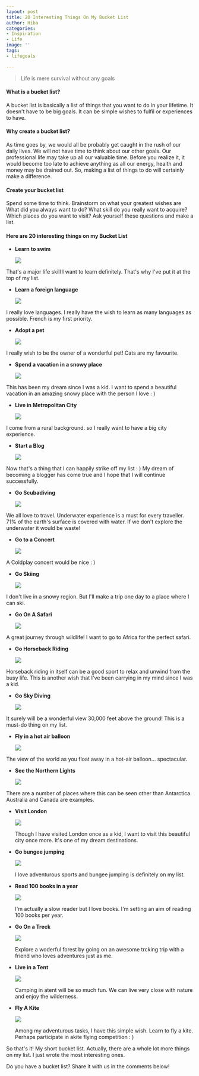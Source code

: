 ```yaml
---
layout: post
title: 20 Interesting Things On My Bucket List
author: Hiba
categories:
- Inspiration
- Life
image: ''
tags:
- lifegoals

---
```

> Life is mere survival without any goals

#### What is a bucket list?

A bucket list is basically a list of things that you want to do in your lifetime. It doesn't have to be big goals. It can be simple wishes to fulfil or experiences to have.

#### Why create a bucket list?

As time goes by, we would all be probably get caught in the rush of our daily lives. We will not have time to think about our other goals. Our professional life may take up all our valuable time. Before you realize it, it would become too late to achieve anything as all our energy, health and money may be drained out. So, making a list of things to do will certainly make a difference.

#### Create your bucket list

Spend some time to think. Brainstorm on what your greatest wishes are What did you always want to do? What skill do you really want to acquire? Which places do you want to visit? Ask yourself these questions and make a list.

#### Here are 20 interesting things on my Bucket List

* **Learn to swim**

  ![](/uploads/efe-kurnaz-i9QWgoRAdxI-unsplash.jpg)

That's a major life skill I want to learn definitely. That's why I've put it at the top of my list.

* **Learn a foreign language**

  ![](/uploads/helloquence-OQMZwNd3ThU-unsplash.jpg)

I really love languages. I really have the wish to learn as many languages as possible. French is my first priority.

* **Adopt a pet**

  ![](/uploads/IMG_20200405_220828.jpg)

I really wish to be the owner of a wonderful pet! Cats are my favourite.

* **Spend a vacation in a snowy place**

  ![](/uploads/fabian-mardi-kVKz9qnJC-k-unsplash.jpg)

This has been my dream since I was a kid. I want to spend a beautiful vacation in an amazing snowy place with the person I love : )

* **Live in Metropolitan City**

  ![](/uploads/pedro-lastra-Nyvq2juw4_o-unsplash.jpg)

I come from a rural background. so I really want to have a big city experience.

* **Start a Blog**

  ![](/uploads/christin-hume-hBuwVLcYTnA-unsplash.jpg)

Now that's a thing that I can happily strike off my list : ) My dream of becoming a blogger has come true and I hope that I will continue successfully.

* **Go Scubadiving**

  ![](/uploads/jason-dean-chamberlain-Fgz-BTUrBe0-unsplash.jpg)

We all love to travel. Underwater experience is a must for every traveller. 71% of the earth's surface is covered with water. If we don't explore the underwater it would be waste!

* **Go to a Concert**

  ![](/uploads/pien-muller-Fh-Q-xfdh_o-unsplash.jpg)

A Coldplay concert would be nice : )

* **Go Skiing**

  ![](/uploads/ben-koorengevel-QtyErb_h4PU-unsplash.jpg)

I don't live in a snowy region. But I'll make a trip one day to a place where I can ski.

* **Go On A Safari**

  ![](/uploads/sutirta-budiman-Jgiv1rSIpVM-unsplash.jpg)

A great journey through wildlife! I want to go to Africa for the perfect safari.

* **Go Horseback Riding**

  ![](/uploads/lily-banse-vLrlxsNKE3Y-unsplash.jpg)

Horseback riding in itself can be a good sport to relax and unwind from the busy life. This is another wish that I've been carrying in my mind since I was a kid.

* **Go Sky Diving**

  ![](/uploads/kamil-pietrzak-G0FsO2Ca8nQ-unsplash.jpg)

It surely will be a wonderful view 30,000 feet above the ground! This is a must-do thing on my list.

* **Fly in a hot air balloon**

  ![](/uploads/hosea-georgeson-_8k7ZPFS4q8-unsplash.jpg)

The view of the world as you float away in a hot-air balloon… spectacular.

* **See the Northern Lights**

  ![](/uploads/serey-kim-vUePu7hAYAQ-unsplash.jpg)

There are a number of places where this can be seen other than Antarctica. Australia and Canada are examples.

* **Visit London**

  ![](/uploads/ugur-akdemir-HbYnglDQmuo-unsplash.jpg)

  Though I have visited London once as a kid, I want to visit this beautiful city once more. It's one of my dream destinations.
* **Go bungee jumping**

  ![](/uploads/jeffrey-grospe-r195-uoQ_t4-unsplash.jpg)

  I love adventurous sports and bungee jumping is definitely on my list.
* **Read 100 books in a year**

  ![](/uploads/ed-robertson-eeSdJfLfx1A-unsplash.jpg)

  I'm actually a slow reader but I love books. I'm setting an aim of reading 100 books per year.
* **Go On a Treck**

  ![](/uploads/michal-parzuchowski-VypuI7IQ6I8-unsplash.jpg)

  Explore a woderful forest by going on an awesome trcking trip with a friend who loves adventures just as me.
* **Live in a Tent**

  ![](/uploads/josh-hild-8f_VQ3EFbTg-unsplash.jpg)

  Camping in atent will be so much fun. We can live very close with nature and enjoy the wilderness.
* **Fly A Kite**

  ![](/uploads/daniel-reyes--F5sMXgMy_w-unsplash.jpg)

  Among my adventurous tasks, I have this simple wish. Learn to fly a kite. Perhaps participate in akite flying competition : )

So that's it! My short bucket list. Actually, there are a whole lot more things on my list. I just wrote the most interesting ones.

Do you have a bucket list? Share it with us in the comments below!
